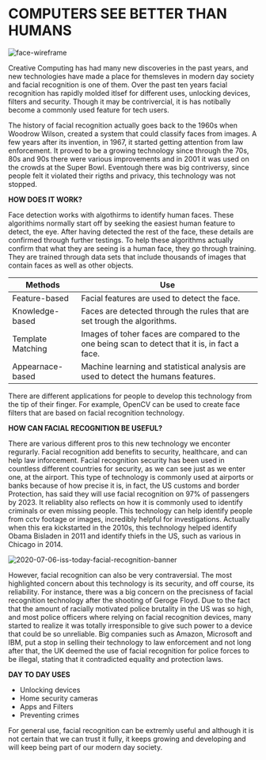 
<h1> COMPUTERS SEE BETTER THAN HUMANS</h1>

![face-wireframe](https://user-images.githubusercontent.com/93780775/144716313-e6684995-20f3-4c51-a6a6-5b518b53d849.jpeg)





Creative Computing has had many new discoveries in the past years, and new technologies have made a place for themsleves in modern day society and facial recognition is one of them. Over the past ten years facial recognition has rapidly molded itlsef for different uses, unlocking devices, filters and security. Though it may be contrivercial, it is has notibally become a commonly used feature for tech users.

The history of facial recognition actually goes back to the 1960s when Woodrow Wilson, created a system that could classify faces from images. 
A few years after its invention, in 1967, it started getting attention from law enforcement. It proved to be a growing technology since through the 70s, 80s and 90s there were various improvements and in 2001 it was used on the crowds at the Super Bowl. Eventough there was big contriversy, since people felt it violated their rigths and privacy, this technology was not stopped. 



**HOW DOES IT WORK?**

Face detection works with algothirms to identify human faces. These algorithims normally start off by seeking the easiest human feature to detect, the eye. 
After having detected the rest of the face, these details are confirmed through further testings.
To help these algorithms actually confirm that what they are seeing is a human face, they go through training. They are trained through data sets that include thousands of images that contain faces as well as other objects. 

Methods | Use
------------ | -------------
Feature-based| Facial features are used to detect the face.
Knowledge-based | Faces are detected through the rules that are set trough the algorithms.
Template Matching | Images of toher faces are compared to the one being scan to detect that it is, in fact a face.
Appearnace-based | Machine learning and statistical analysis are used to detect the humans features. 

There are different applications for people to develop this technology from the tip of their finger. For example, OpenCV can be used to create face filters that are based on facial recognition technology. 

**HOW CAN FACIAL RECOGNITION BE USEFUL?**

There are various different pros to this new technology we enconter regurarly. Facial recognition add benefits to security, healthcare, and can help law inforcement. Facial recognition security has been used in countless different countries for security, as we can see just as we enter one, at the airport. This type of technology is commonly used at airports or banks because of how precise it is, in fact, the US customs and border Protection, has said they will use facial recognition on 97% of passengers by 2023. It reliablity also reflects on how it is commonly used to identify criminals or even missing people. This technology can help identify people from cctv footage or images, incredibly helpful for investigations. Actually when this era kickstarted in the 2010s, this technology helped identify Obama Bisladen in 2011 and identify thiefs in the US, such as various in Chicago in 2014. 

![2020-07-06-iss-today-facial-recognition-banner](https://user-images.githubusercontent.com/93780775/144763822-b93e4d23-364e-4d8e-8532-e4698192f7fc.jpg)













However, facial recognition can also be very contraversial. The most highlighted concern about this technology is its security, and off course, its reliability. For instance, there was a big concern on the precisness of facial recognition technology after the shooting of Geroge Floyd. Due to the fact that the amount of racially motivated police brutality in the US was so high, and most police officers where relying on facial recognition devices, many started to realize it was totally irresponsible to give such power to a device that could be so unreliable. Big companies such as Amazon, Microsoft and IBM, put a stop in selling their technology to law enforcement and not long after that, the UK deemed the use of facial recognition for police forces to be illegal, stating that it contradicted equality and protection laws. 

**DAY TO DAY USES**

- Unlocking devices
- Home security cameras
- Apps and Filters
- Preventing crimes

For general use, facial recognition can be extremly useful and although it is not certain that we can trust it fully, it keeps growing and developing and will keep being part of our modern day society.











